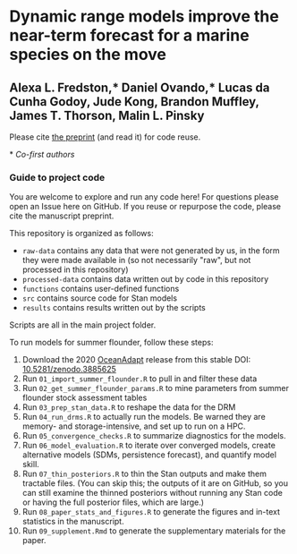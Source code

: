 # Dynamic range models improve the near-term forecast for a marine species on the move

## Alexa L. Fredston,* Daniel Ovando,* Lucas da Cunha Godoy, Jude Kong, Brandon Muffley, James T. Thorson, Malin L. Pinsky

Please cite [the preprint](https://doi.org/10.32942/X24D00) (and read it) for code reuse. 

\* *Co-first authors*
  
### Guide to project code

You are welcome to explore and run any code here! For questions please open an Issue here on GitHub. If you reuse or repurpose the code, please cite the manuscript preprint. 

This repository is organized as follows:

- `raw-data` contains any data that were not generated by us, in the form they were made available in (so not necessarily "raw", but not processed in this repository)
- `processed-data` contains data written out by code in this repository
- `functions` contains user-defined functions
- `src` contains source code for Stan models
- `results` contains results written out by the scripts 

Scripts are all in the main project folder. 

To run models for summer flounder, follow these steps:

1. Download the 2020 [OceanAdapt](oceanadapt.rutgers.edu) release from this stable DOI: [10.5281/zenodo.3885625](https://zenodo.org/record/3885625)
1. Run `01_import_summer_flounder.R` to pull in and filter these data
1. Run `02_get_summer_flounder_params.R` to mine parameters from summer flounder stock assessment tables 
1. Run `03_prep_stan_data.R` to reshape the data for the DRM
1. Run `04_run_drms.R` to actually run the models. Be warned they are memory- and storage-intensive, and set up to run on a HPC. 
1. Run `05_convergence_checks.R` to summarize diagnostics for the models.
1. Run `06_model_evaluation.R` to iterate over converged models, create alternative models (SDMs, persistence forecast), and quantify model skill.
1. Run `07_thin_posteriors.R` to thin the Stan outputs and make them tractable files. (You can skip this; the outputs of it are on GitHub, so you can still examine the thinned posteriors without running any Stan code or having the full posterior files, which are large.) 
1. Run `08_paper_stats_and_figures.R` to generate the figures and in-text statistics in the manuscript.
1. Run `09_supplement.Rmd` to generate the supplementary materials for the paper.
